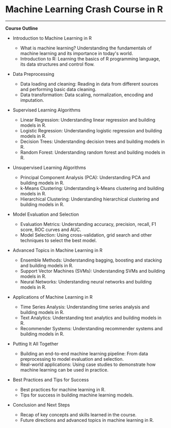 # Machine Learning Crash Course in R
***


**Course Outline**

- Introduction to Machine Learning in R
    - What is machine learning? Understanding the fundamentals of machine learning and its importance in today's world.
    - Introduction to R: Learning the basics of R programming language, its data structures and control flow.

-  Data Preprocessing
    - Data loading and cleaning: Reading in data from different sources and performing basic data cleaning.
    - Data transformation: Data scaling, normalization, encoding and imputation.

- Supervised Learning Algorithms
    - Linear Regression: Understanding linear regression and building models in R.
    - Logistic Regression: Understanding logistic regression and building models in R.
    - Decision Trees: Understanding decision trees and building models in R.
    - Random Forest: Understanding random forest and building models in R.

- Unsupervised Learning Algorithms
    - Principal Component Analysis (PCA): Understanding PCA and building models in R.
    - k-Means Clustering: Understanding k-Means clustering and building models in R.
    - Hierarchical Clustering: Understanding hierarchical clustering and building models in R.

-  Model Evaluation and Selection
    - Evaluation Metrics: Understanding accuracy, precision, recall, F1 score, ROC curves and AUC.
    - Model Selection: Using cross-validation, grid search and other techniques to select the best model.
    
- Advanced Topics in Machine Learning in R
    - Ensemble Methods: Understanding bagging, boosting and stacking and building models in R.
    - Support Vector Machines (SVMs): Understanding SVMs and building models in R.
    - Neural Networks: Understanding neural networks and building models in R.

- Applications of Machine Learning in R
    - Time Series Analysis: Understanding time series analysis and building models in R.
    - Text Analytics: Understanding text analytics and building models in R.
    - Recommender Systems: Understanding recommender systems and building models in R.

- Putting It All Together
    - Building an end-to-end machine learning pipeline: From data preprocessing to model evaluation and selection.
    - Real-world applications: Using case studies to demonstrate how machine learning can be used in practice.

- Best Practices and Tips for Success
    - Best practices for machine learning in R.
    - Tips for success in building machine learning models.

- Conclusion and Next Steps
    - Recap of key concepts and skills learned in the course.
    - Future directions and advanced topics in machine learning in R.